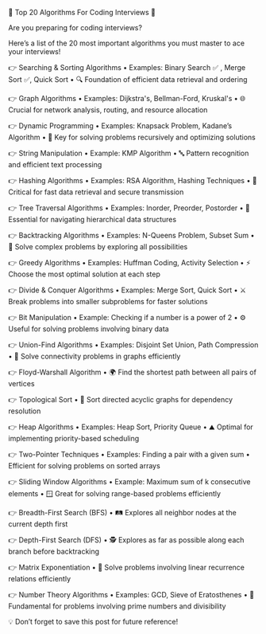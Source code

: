 🎯 Top 20 Algorithms For Coding Interviews 🎉

Are you preparing for coding interviews?

Here’s a list of the 20 most important algorithms you must master to ace your interviews!

👉 Searching & Sorting Algorithms
• Examples: Binary Search ✅ , Merge Sort ✅, Quick Sort
• 🔍 Foundation of efficient data retrieval and ordering

👉 Graph Algorithms
• Examples: Dijkstra's, Bellman-Ford, Kruskal's
• 🌐 Crucial for network analysis, routing, and resource allocation

👉 Dynamic Programming
• Examples: Knapsack Problem, Kadane’s Algorithm
• 🧠 Key for solving problems recursively and optimizing solutions

👉 String Manipulation
• Example: KMP Algorithm
• 🔤 Pattern recognition and efficient text processing

👉 Hashing Algorithms
• Examples: RSA Algorithm, Hashing Techniques
• 🔐 Critical for fast data retrieval and secure transmission

👉 Tree Traversal Algorithms
• Examples: Inorder, Preorder, Postorder
• 🌳 Essential for navigating hierarchical data structures

👉 Backtracking Algorithms
• Examples: N-Queens Problem, Subset Sum
• 🔁 Solve complex problems by exploring all possibilities

👉 Greedy Algorithms
• Examples: Huffman Coding, Activity Selection
• ⚡ Choose the most optimal solution at each step

👉 Divide & Conquer Algorithms
• Examples: Merge Sort, Quick Sort
• ⚔️ Break problems into smaller subproblems for faster solutions

👉 Bit Manipulation
• Example: Checking if a number is a power of 2
• ⚙️ Useful for solving problems involving binary data

👉 Union-Find Algorithms
• Examples: Disjoint Set Union, Path Compression
• 🔗 Solve connectivity problems in graphs efficiently

👉 Floyd-Warshall Algorithm
• 🌍 Find the shortest path between all pairs of vertices

👉 Topological Sort
• 🎯 Sort directed acyclic graphs for dependency resolution

👉 Heap Algorithms
• Examples: Heap Sort, Priority Queue
• ⛰️ Optimal for implementing priority-based scheduling

👉 Two-Pointer Techniques
• Examples: Finding a pair with a given sum
• Efficient for solving problems on sorted arrays

👉 Sliding Window Algorithms
• Example: Maximum sum of k consecutive elements
• 🪟 Great for solving range-based problems efficiently

👉 Breadth-First Search (BFS)
• 🛤️ Explores all neighbor nodes at the current depth first

👉 Depth-First Search (DFS)
• 🕵️ Explores as far as possible along each branch before backtracking

👉 Matrix Exponentiation
• 🧮 Solve problems involving linear recurrence relations efficiently

👉 Number Theory Algorithms
• Examples: GCD, Sieve of Eratosthenes
• 🧠 Fundamental for problems involving prime numbers and divisibility

💡 Don’t forget to save this post for future reference!
